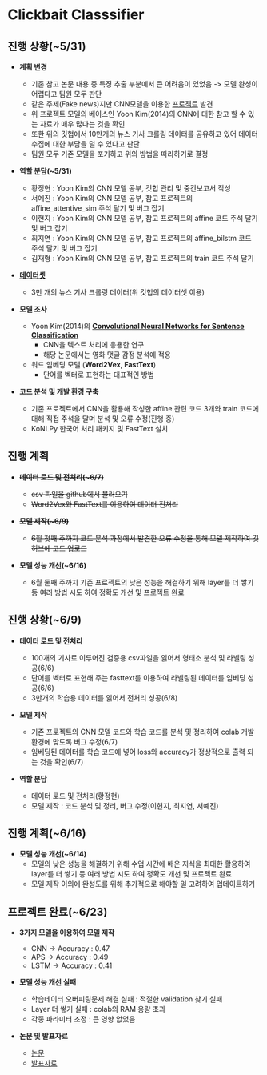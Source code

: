Clickbait Classsifier
=====================  

진행 상황(~5/31)
---------------

+ **계획 변경**
  - 기존 참고 논문 내용 중 특징 추출 부분에서 큰 어려움이 있었음 -> 모델 완성이 어렵다고 팀원 모두 판단
  - 같은 주제(Fake news)지만 CNN모델을 이용한 [프로젝트](https://github.com/2alive3s/Fake_news/blob/master/%5BJIPS%5DFake%20news%20detection%20using%20deep%20learning.pdf) 발견
  - 위 프로젝트 모델의 베이스인 Yoon Kim(2014)의 CNN에 대한 참고 할 수 있는 자료가 매우 많다는 것을 확인
  - 또한 위의 깃헙에서 10만개의 뉴스 기사 크롤링 데이터를 공유하고 있어 데이터 수집에 대한 부담을 덜 수 있다고 판단
  - 팀원 모두 기존 모델을 포기하고 위의 방법을 따라하기로 결정

+ **역할 분담(~5/31)**
  - 황정현 : Yoon Kim의 CNN 모델 공부, 깃헙 관리 및 중간보고서 작성
  - 서예진 : Yoon Kim의 CNN 모델 공부, 참고 프로젝트의 affine_attentive_sim 주석 달기 및 버그 잡기
  - 이현지 : Yoon Kim의 CNN 모델 공부, 참고 프로젝트의 affine 코드 주석 달기 및 버그 잡기
  - 최지연 : Yoon Kim의 CNN 모델 공부, 참고 프로젝트의 affine_bilstm 코드 주석 달기 및 버그 잡기
  - 김재형 : Yoon Kim의 CNN 모델 공부, 참고 프로젝트의 train 코드 주석 달기

+ [**데이터셋**](https://github.com/2alive3s/Fake_news/tree/master/data)
  - 3만 개의 뉴스 기사 크롤링 데이터(위 깃헙의 데이터셋 이용) 

+ **모델 조사**
  - Yoon Kim(2014)의 [**Convolutional Neural Networks for Sentence Classification**](https://arxiv.org/pdf/1408.5882.pdf)
    * CNN을 텍스트 처리에 응용한 연구
    * 해당 논문에서는 영화 댓글 감정 분석에 적용 
  - 워드 임베딩 모델 (**Word2Vex, FastText**)
    * 단어를 벡터로 표현하는 대표적인 방법
  
+ **코드 분석 및 개발 환경 구축**
  - 기존 프로젝트에서 CNN을 활용해 작성한 affine 관련 코드 3개와 train 코드에 대해 직접 주석을 달며 분석 및 오류 수정(진행 중)
  - KoNLPy 한국어 처리 패키지 및 FastText 설치

진행 계획
---------
+ ~~**데이터 로드 및 전처리(~6/7)**~~
  - ~~csv 파일을 github에서 불러오기~~
  - ~~Word2Vex와 FastText를 이용하여 데이터 전처리~~

+ ~~**모델 제작(~6/9)**~~
  - ~~6월 첫째 주까지 코드 분석 과정에서 발견한 오류 수정을 통해 모델 제작하여 깃허브에 코드 업로드~~
  
+ **모델 성능 개선(~6/16)**
  - 6월 둘째 주까지 기존 프로젝트의 낮은 성능을 해결하기 위해 layer를 더 쌓기 등 여러 방법 시도 하여 정확도 개선 및 프로젝트 
  완료


진행 상황(~6/9)
---------------

+ **데이터 로드 및 전처리**
  - 100개의 기사로 이루어진 검증용 csv파일을 읽어서 형태소 분석 및 라벨링 성공(6/6)
  - 단어를 벡터로 표현해 주는 fasttext를 이용하여 라벨링된 데이터를 임베딩 성공(6/6)
  - 3만개의 학습용 데이터를 읽어서 전처리 성공(6/8)
  
+ **모델 제작**
  - 기존 프로젝트의 CNN 모델 코드와 학습 코드를 분석 및 정리하여 colab 개발환경에 맞도록 버그 수정(6/7)
  - 임베딩된 데이터를 학습 코드에 넣어 loss와 accuracy가 정상적으로 출력 되는 것을 확인(6/7)
  
+ **역할 분담**
  - 데이터 로드 및 전처리(황정현)
  - 모델 제작 : 코드 분석 및 정리, 버그 수정(이현지, 최지연, 서예진)
  

진행 계획(~6/16)
---------------

+ **모델 성능 개선(~6/14)**
  - 모델의 낮은 성능을 해결하기 위해 수업 시간에 배운 지식을 최대한 활용하여 layer를 더 쌓기 등 여러 방법 시도 하여 정확도 개선 및 프로젝트 
  완료
  - 모델 제작 이외에 완성도를 위해 추가적으로 해야할 일 고려하여 업데이트하기
  
프로젝트 완료(~6/23)
-------------------
+ **3가지 모델을 이용하여 모델 제작**
  - CNN -> Accuracy : 0.47
  - APS -> Accuracy : 0.49
  - LSTM -> Accuracy : 0.41
  
+ **모델 성능 개선 실패**
  - 학습데이터 오버피팅문제 해결 실패 : 적절한 validation 찾기 실패
  - Layer 더 쌓기 실패 : colab의 RAM 용량 초과
  - 각종 파라미터 조정 : 큰 영향 없었음

+ **논문 및 발표자료**
  - [논문](https://github.com/sejongresearch/ClickbaitClassifier/blob/master/%E1%84%80%E1%85%B5%E1%84%85%E1%85%A6%E1%84%80%E1%85%B5%E1%84%90%E1%85%A9%E1%86%BC%20%E1%84%82%E1%85%A9%E1%86%AB%E1%84%86%E1%85%AE%E1%86%AB.pdf)
  - [발표자료](https://github.com/rjhwang08/Clickbait-Classifier/blob/master/%EA%B8%B0%EB%A0%88%EA%B8%B0%ED%86%B5%20ppt.pptx)
